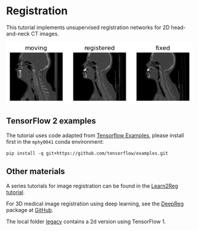 # Registration

This tutorial implements unsupervised registration networks for 2D head-and-neck CT images.  

<img src="../../docs/media/registration.jpg" alt="alt text"/>


## TensorFlow 2 examples
The tutorial uses code adapted from [Tensorflow Examples](https://github.com/tensorflow/examples), please install first in the `mphy0041` conda environment:
```
pip install -q git+https://github.com/tensorflow/examples.git
```

## Other materials
A series tutorials for image registration can be found in the [Learn2Reg tutorial](https://github.com/learn2reg/tutorials2019). 

For 3D medical image registration using deep learning, see the [DeepReg](http://deepreg.net) package at [GitHub](https://github.com/DeepRegNet/DeepReg). 

The local folder [legacy](./legacy) contains a 2d version using TensorFlow 1.
